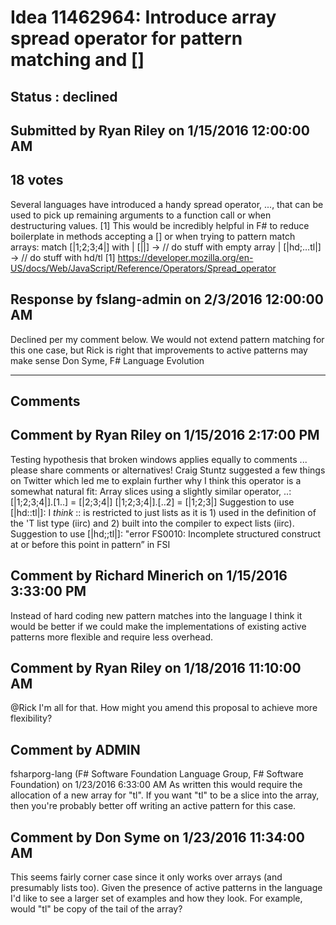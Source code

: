 # Idea 11462964: Introduce array spread operator for pattern matching and [<ParamArray>] #

## Status : declined

## Submitted by Ryan Riley on 1/15/2016 12:00:00 AM

## 18 votes

Several languages have introduced a handy spread operator, ..., that can be used to pick up remaining arguments to a function call or when destructuring values. [1] This would be incredibly helpful in F# to reduce boilerplate in methods accepting a [<ParamArray>] or when trying to pattern match arrays:
match [|1;2;3;4|] with
| [||] -> // do stuff with empty array
| [|hd;…tl|] -> // do stuff with hd/tl
[1] https://developer.mozilla.org/en-US/docs/Web/JavaScript/Reference/Operators/Spread_operator



## Response by fslang-admin on 2/3/2016 12:00:00 AM

Declined per my comment below. We would not extend pattern matching for this one case, but Rick is right that improvements to active patterns may make sense
Don Syme, F# Language Evolution

------------------------
## Comments


## Comment by Ryan Riley on 1/15/2016 2:17:00 PM
Testing hypothesis that broken windows applies equally to comments ... please share comments or alternatives! Craig Stuntz suggested a few things on Twitter which led me to explain further why I think this operator is a somewhat natural fit:
Array slices using a slightly similar operator, ..:
[|1;2;3;4|].[1..] = [|2;3;4|]
[|1;2;3;4|].[..2] = [|1;2;3|]
Suggestion to use [|hd::tl|]:
I _think_ :: is restricted to just lists as it is 1) used in the definition of the 'T list type (iirc) and 2) built into the compiler to expect lists (iirc).
Suggestion to use [|hd;;tl|]:
"error FS0010: Incomplete structured construct at or before this point in pattern” in FSI


## Comment by Richard Minerich on 1/15/2016 3:33:00 PM
Instead of hard coding new pattern matches into the language I think it would be better if we could make the implementations of existing active patterns more flexible and require less overhead.


## Comment by Ryan Riley on 1/18/2016 11:10:00 AM
@Rick I'm all for that. How might you amend this proposal to achieve more flexibility?


## Comment by ADMIN
fsharporg-lang (F# Software Foundation Language Group, F# Software Foundation) on 1/23/2016 6:33:00 AM
As written this would require the allocation of a new array for "tl".
If you want "tl" to be a slice into the array, then you're probably better off writing an active pattern for this case.


## Comment by Don Syme on 1/23/2016 11:34:00 AM
This seems fairly corner case since it only works over arrays (and presumably lists too). Given the presence of active patterns in the language I'd like to see a larger set of examples and how they look. For example, would "tl" be copy of the tail of the array?


